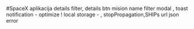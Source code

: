 #SpaceX aplikacija
details filter, details btn 
mision name filter 
modal , toast notification - optimize !
local storage - 
, stopPropagation,SHIPs url
json error 